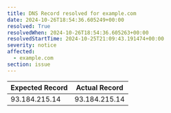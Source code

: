 ```yaml
---
title: DNS Record resolved for example.com
date: 2024-10-26T18:54:36.605249+00:00
resolved: True
resolvedWhen: 2024-10-26T18:54:36.605263+00:00
resolvedStartTime: 2024-10-25T21:09:43.191474+00:00
severity: notice
affected:
  - example.com
section: issue
---
```


| Expected Record  | Actual Record  |
|------------------|----------------|
| 93.184.215.14 | 93.184.215.14 |

